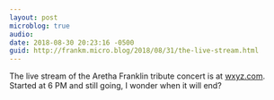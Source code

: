 ```yaml
---
layout: post
microblog: true
audio: 
date: 2018-08-30 20:23:16 -0500
guid: http://frankm.micro.blog/2018/08/31/the-live-stream.html
---
```

The live stream of the Aretha Franklin tribute concert is at [wxyz.com](http://wxyz.com). Started at 6 PM and still going, I wonder when it will end?
